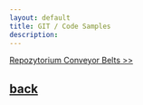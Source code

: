 ```yaml
---
layout: default
title: GIT / Code Samples
description: 
---
```


[Repozytorium Conveyor Belts >>](https://github.com/LaserRock46/ConveyorBelts/tree/main/Construction%20URP/Assets/Conveyor%20Project/Scripts)

## [back](./)
